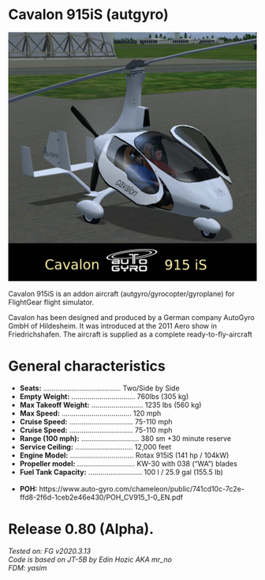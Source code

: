 # Cavalon 915iS (autgyro)

<img src=https://github.com/Sky4Viper/Cavalon-915IS/blob/master/splash.png alt=Cavalon-915iS_splashscreen><br>
 
Cavalon 915iS is an addon aircraft (autgyro/gyrocopter/gyroplane) for FlightGear flight simulator. <br>

Cavalon has been designed and produced by a German company AutoGyro GmbH of Hildesheim.
It was introduced at the 2011 Aero show in Friedrichshafen.
The aircraft is supplied as a complete ready-to-fly-aircraft

# General characteristics

<ul>
  <li><b>Seats:</b> ....................................... Two/Side by Side</li>
  <li><b>Empty Weight:</b> ................................ 760lbs (305 kg)</li>
  <li><b>Max Takeoff Weight:</b> .......................... 1235 lbs (560 kg)</li>
  <li><b>Max Speed:</b> ................................... 120 mph</li>
  <li><b>Cruise Speed:</b> ................................ 75-110 mph</li>
  <li><b>Cruise Speed:</b> ................................ 75-110 mph</li>
  <li><b>Range (100 mph):</b> ............................. 380 sm +30 minute reserve</li>
  <li><b>Service Ceiling:</b> ............................. 12,000 feet</li>
  <li><b>Engine Model:</b> ................................ Rotax 915iS (141 hp / 104kW)</li>
  <li><b>Propeller model:</b> ............................. KW-30 with 038 (“WA”) blades</li>
  <li><b>Fuel Tank Capacity:</b> ........................... 100 l / 25.9 gal (155.5 lb)</li><br>
  <li><b>POH:</b> https://www.auto-gyro.com/chameleon/public/741cd10c-7c2e-ffd8-2f6d-1ceb2e46e430/POH_CV915_1-0_EN.pdf</li>
    
</ul>

# Release 0.80 (Alpha).
<i>Tested on: FG v2020.3.13<br>
<i>Code is based on JT-5B by Edin Hozic AKA mr_no<br>
<i>FDM: yasim

